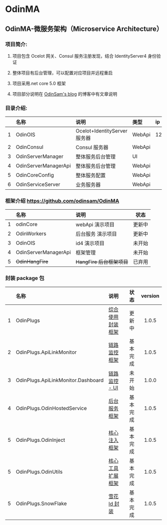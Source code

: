 # OdinMA

## OdinMA-微服务架构（Microservice Architecture）

### 项目简介:

1. 项目包含 Ocelot 网关、Consul 服务注册发现，结合 IdentityServer4 身份验证

2. 整体项目有后台管理，可以配置对应项目并远程重启

3. 项目采用.net core 5.0 框架

4. 项目部分说明在 [OdinSam's blog](https://www.odinsam.com) 的博客中有文章说明

### 目录介绍:

|     | 名称                 | 说明                         | 类型   | ip           | url                     | port  |
| --- | :------------------- | :--------------------------- | :----- | :----------- | :---------------------- | ----- |
| 1   | OdinOIS              | Ocelot+IdentityServer 服务器 | WebApi | 121.42.15.95 | https://ois.odinsam.com | 25050 |
| 2   | OdinConsul           | Consul 服务器                | WebApi |
| 3   | OdinServerManager    | 整体服务后台管理             | UI     |
| 4   | OdinServerManagerApi | 整体服务后台管理             | WebApi |
| 5   | OdinCoreConfig       | 整体服务配置                 | WebApi |
| 6   | OdinServiceServer    | 业务服务器                   | WebApi |

### 框架介绍 https://github.com/odinsam/OdinMA

|     | 名称                 | 说明                      |  状态  |
| :-: | :------------------- | :------------------------ | :----: |
|  1  | odinCore             | webApi 演示项目           | 更新中 |
|  2  | OdinWorkers          | 后台服务 演示项目         | 更新中 |
|  3  | OdinOIS              | id4 演示项目              | 未开始 |
|  4  | OdinServerManagerApi | 框架管理                  | 未开始 |
|  5  | ~~OdinHangFire~~     | ~~HangFire 后台框架项目~~ | 已弃用 |

### 封装 package 包

|     | 名称                               | 说明                                                                           |   状态   | version |
| :-: | :--------------------------------- | :----------------------------------------------------------------------------- | :------: | :-----: |
|  1  | OdinPlugs                          | [综合使用封装框架](https://github.com/odinsam/OdinPlugs)                       |  更新中  |  1.0.5  |
|  2  | OdinPlugs.ApiLinkMonitor           | [链路监控框架](https://github.com/odinsam/OdinPlugs)                           | 基本完成 |  1.0.5  |
|  3  | OdinPlugs.ApiLinkMonitor.Dashboard | [链路监控 - UI](https://github.com/odinsam/OdinPlugs.ApiLinkMonitor.Dashboard) |  未开始  |  1.0.0  |
|  4  | OdinPlugs.OdinHostedService        | [后台服务框架](https://github.com/odinsam/OdinPlugs.OdinHostedService)         | 基本完成 |  1.0.5  |
|  5  | OdinPlugs.OdinInject               | [核心注入框架](https://github.com/odinsam/OdinPlugs.OdinInject)                | 基本完成 |  1.0.5  |
|  5  | OdinPlugs.OdinUtils                | [核心工具扩展框架](https://github.com/odinsam/OdinPlugs.OdinUtils)             | 基本完成 |  1.0.5  |
|  5  | OdinPlugs.SnowFlake                | [雪花 Id 封装](https://github.com/odinsam/OdinPlugs.SnowFlake)                 | 基本完成 |  1.0.5  |
